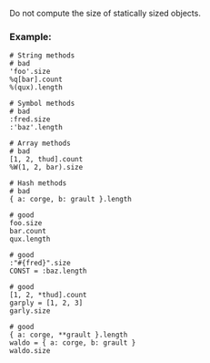 Do not compute the size of statically sized objects.

### Example:
    # String methods
    # bad
    'foo'.size
    %q[bar].count
    %(qux).length

    # Symbol methods
    # bad
    :fred.size
    :'baz'.length

    # Array methods
    # bad
    [1, 2, thud].count
    %W(1, 2, bar).size

    # Hash methods
    # bad
    { a: corge, b: grault }.length

    # good
    foo.size
    bar.count
    qux.length

    # good
    :"#{fred}".size
    CONST = :baz.length

    # good
    [1, 2, *thud].count
    garply = [1, 2, 3]
    garly.size

    # good
    { a: corge, **grault }.length
    waldo = { a: corge, b: grault }
    waldo.size
